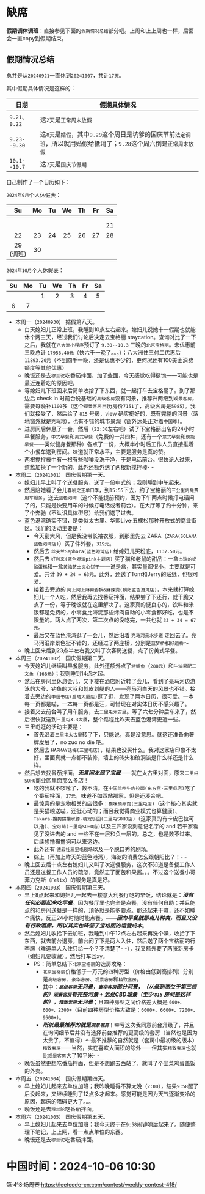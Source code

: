 
# 缺席

**假期调休调班**：直接参见下面的`假期情况总结`部分吧。上周和上上周也一样，后面会一直copy到假期结束。

## 假期情况总结

总共是从`20240921`一直休到`20241007`，共计`17天`。

其中假期具体情况是这样的：

| 日期 | 假期具体情况 |
|--|--|
| `9.21`、`9.22` | 这`2天`是`正常周末放假` |
| `9.23--9.30` | 这`8天`是`婚假`，其中`9.29`这个周日是坑爹的国庆节前`法定调班`，所以就用婚假给抵消了；`9.28`这个周六倒是`正常周末放假` |
| `10.1--10.7` | 这`7天`是`国庆节假期` |

自己制作了一个日历如下：

`2024年9月`个人休假表：

|Su|Mo|Tu|We|Th|Fr|Sa|
|:--:|:--:|:--:|:--:|:--:|:--:|:--:|
||||||||
||||||||
|||||||21|
|22|23|24|25|26|27|28|
|29<br>(调班)|30||||||

`2024年10月`个人休假表：

|Su|Mo|Tu|We|Th|Fr|Sa|
|:--:|:--:|:--:|:--:|:--:|:--:|:--:|
|||1|2|3|4|5|
|6|7||||||

- 本周一（`20240930`） 婚假第八天。
  * 白天媳妇儿正常上班，我睡到10点左右起来。媳妇儿说她十一假期也就能休个两三天，经过我们讨论后决定去宝格丽 staycation。查询对比了一下之后，我就在`八大洲小程序`预订了 `9.30--10.3` 三晚的`北京宝格丽`。未优惠前三晚总计 `17956.40元`（快六千一晚了。。。）；八大洲住三付二优惠后 `11893.20元`（不到四千一晚，还是优惠不少的，更何况还有100美金消费额度等其他优惠）
  * 晚饭还是去`穆兰驼`吃番茄拌面，加了些面，今天感觉吃得挺饱——可能也是最近连着吃的原因吧。
  * 等媳妇儿下班回来后简单收拾了下东西，就一起打车去宝格丽了。到了那边后 check in 时前台说基础的`高级客房`没有河景，推荐升两级到`观景客房`，需要每晚补`1100`多（这个`观景客房`日历房价`7151`了，高级客房是`5985`）。我们就接受了，然后给了 `815` 号房，view 确实挺好的，既有完整的河景（落地窗外就是`亮马河`），也有不错的城市景观（窗外远处正对着`中国尊`）。
  * 进房间后休息了一会，然后（`22:30`左右吧）试了下宝格丽出名的24小时早餐服务，`中式早餐`和`美式早餐`（免费的一共四种，还有一个`意式早餐`和`焕能早餐`——类似健身餐那种）各点了一份，大概半小时后工作人员直接推着个小餐车送到房间。味道就正常水平，主要是服务是真的赞。
  * 两根搅拌棒中有一根有些咖啡没洗干净，于是电话前台。很快派人过来，道歉加换了一个新的，此外还额外送了两根新搅拌棒- -
- 本周二（`20241001`） 国庆假期第一天。
  * 媳妇儿早上叫了个送餐服务，送了一份中式的；我则睡到中午起来。
  * 然后陪她看了会儿`喜剧之王单口季`，到`15:55`下去，约了宝格丽的`三公里内免费用车服务`，送去`蓝色港湾`（这个不能提前预约，因为下午两点时候打电话问了的，只能是快要用车的时候打电话或者前台）。在大厅等了约十分钟，来了个奔驰（不认识具体型号）给我们送了过去。
  * 蓝色港湾确实不错，是类似太古里、华熙Live·五棵松那种开放式的商业街区。我们的活动主要是：
    + 今天刮大风，但是我没带长袖衣服，到那里先去 ZARA（`ZARA(SOLANA蓝色港湾店)`）买了件外套，`319元`。
    + 然后去 `丝芙兰Sephora(蓝色港湾店)` 给媳妇儿买粉底，`1137.50元`。
    + 然后去 `好利来(蓝色港湾pink主题店)` 买了猫和老鼠的甜品：一盒`杰瑞的奶酪蛋糕`和一盒`黄油芝士夹心饼干`——说是盒，其实量都很小，主要就是可爱。共计 `39 + 24 = 63元`。此外，还送了Tom和Jerry的贴纸，也很可爱。
    + 接着去旁边的 `阿上阿上麻辣香锅&麻辣烫(朝阳蓝色港湾店)`，本来就打算媳妇儿一个人吃，然后我再去找番茄拌面，结果尝了下还行，就干脆又点了一份，等于晚饭就在这里解决了。这家真的挺良心的，饮料和米饭都是免费的，小零食比海淀那些烤肉自助的小零食都好吃，也是不限量的。两人点了两次，第二次点的没吃完，一共也就 `33 + 34 = 67元`。
    + 最后又在蓝色港湾逛了一会儿，然后沿着 `亮马河亲水步道` 走回去了。亮马河沿岸景色挺不错的，还经过了两座桥，分别是`蓝梦桥`和`好运桥`～
  * 晚上回来后到23点半左右我又叫了次客房送餐，点了份美式早餐。
- 本周三（`20241002`） 国庆假期第二天。
  * 今天媳妇儿继续叫早餐服务，此外还额外点了`烤鲷鱼`（`288元`）和`牛油果配三文鱼`（`168元`）；我则睡到14点才起。
  * 然后在房间里休息会儿，又下楼在酒店附近转了会儿，看到了亮马河边游泳的大爷、钓鱼的大叔和划皮划艇的人——亮马河白天的风景也不错。接着去旁边的`中信书店(启皓大厦店)`逛了逛，发现了两本日历，很可爱。一本每一页都是喵，一本每一页都是汪，可惜现在对实体日历不感兴趣了。
  * 接着又去前台叫了用车服务，去`三里屯太古里`。等了六七分钟后车来了，然后很快就送到`三里屯3.3大厦`，整个路程比昨天去蓝色港湾更近一些。
  * 三里屯逛的活动主要是：
    + 首先沿着`三里屯太古里`转了下，只能说，真是没意思。就这还准备向奢牌发展了，no zuo no die 吧。
    + 然后去 `HARMAY话梅(三里屯店)`，结果也没买什么。我对这家店印象不太好，里面真就一点都不装修，墙上的砖头和破洞该是什么样还是什么样。
  * 然后想去找番茄拌面，***无意间发现了宝藏***——就在太古里对面，原来`三里屯SOHO`商业区里面那么多店！
    + 吃的我就不啰嗦了，数不清。在`中国兰州牛肉拉面(东方宫·三里屯店)`吃了个番茄拌面，`27元`，味道不如西站那家，但是还凑合吧。
    + 最惊喜的是宠物相关的店很多：`猫咪领养馆(三里屯店)`（这个核心其实就是买猫粮送喵，还挺心动的；而且我觉得商业模式也算健康）、`Takara·撸狗猫撸水豚·萌宠乐园(三里屯SOHO店)`（这家真的有卡皮巴拉可以撸）、`宝可萌(三里屯SOHO店)`以及三四家没刻意记名字的 and 若干家看见了没进去的 and 一些不在一层和负一层的。总之，也是数不过来。后续想撸猫撸狗可以来这边。
    + 此外还有 `德云社三里屯剧场`以及一个脱口秀的剧场。
    + 综上（再加上昨天的蓝色港湾），海淀的消费怎么跟朝阳比？！- -
  * 晚上回去后十点左右媳妇儿又叫了次送餐服务，这次不知道是备餐工作人员还是送餐工作人员的疏忽，竟然忘了面包和果酱。。。不过这个送餐小哥菲力克斯（`Felix`）的服务是真是好。
- 本周四（`20241003`） 国庆假期第三天。
  * 早上8点起来和媳妇儿一起去一楼意大利餐厅吃的早饭，结论就是：***没有任何必要起来吃早餐***。因为餐厅里也完全是点餐，没有任何自助；并且能点的和房间送餐是一样的，顶多就是能多要点。那还起来干嘛，还不如睡个痛快，反正24小时随时能点餐。——***因为早餐就那点儿种类，而且又没有行政酒廊，所以其实也降低了宝格丽的运营成本***。
  * 然后媳妇儿收拾下去加班，我睡到中午12点左右起来再洗个澡，收拾了下东西，就去前台退房。前台问了下是两人入住，然后送了两个宝格丽的行李牌（难道单人入住只给一个？不清楚了- -），我又额外要了两张新房卡（媳妇儿要收藏）。然后打车回xy。
    + PS：简单总结下`北京宝格丽`的选房攻略：
      - `北京宝格丽`价格低于一万元的四种房型（价格由低到高排列）分别是`高级客房`、`豪华客房`、`观景客房`和`精致套房`。
      - 其中：***`高级客房`无河景，`豪华客房`部分河景，（从低到高位于第三档的）`观景客房`有完整河景 + 远处CBD城景（至少 `815` 房间是这样的），`精致套房`无河景***；且四种房型之间价格差大概是 `600+、600+、2300+`（目前四种房型价格大致是：`6000+`、`6600+`、`7200+`、`9500+`）。
      - ***所以最最推荐的就是`观景客房`***！幸亏这次我同意前台升级了，并且在询问细节后并没有选择前台推荐的更高级的套房（当然也是因为太贵了，不值得）～最不推荐的自然就是（套房中最初级的版本）`精致套房`——当然，实在喜欢大面积的除外——但其实`精致套房`也就比`观景客房`大了10平米- -
  * 晚饭虽然更想吃番茄拌面，但是不想跑去西站了，就叫了个韭菜鸡蛋盖饭的外卖。
- 本周五（`20241004`） 国庆假期第四天。
  * 早上媳妇儿起来去单位加班；我昨晚睡得不算太晚（`2:00`），结果`9:58`醒了后没起来，又继续睡到了12点多才起来。感觉可能是因为天气逐渐变冷的原因，起床的阻碍更大了。。。
  * 晚饭还是去`穆兰驼`吃番茄拌面。
- 本周六（`20241005`） 国庆假期第五天。
  * 早上媳妇儿起来去单位加班；我今天终于在`9:58`闹钟响后起来了。随便整理下笔记，上上网，看一点点单位的东西。
  * 晚饭还是去`穆兰驼`吃番茄拌面。

# 中国时间：2024-10-06 10:30

~~第 418 场周赛 https://leetcode-cn.com/contest/weekly-contest-418/~~
